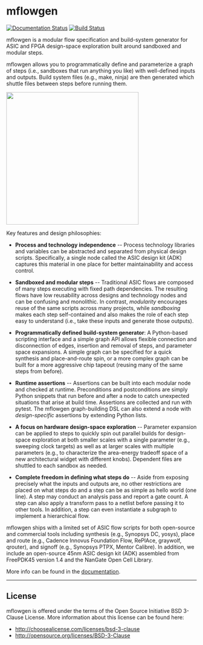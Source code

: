 mflowgen
==========================================================================
[![Documentation Status](https://readthedocs.org/projects/mflowgen/badge/?version=latest)](https://mflowgen.readthedocs.io/en/latest) [![Build Status](https://travis-ci.com/mflowgen/mflowgen.svg?branch=master)](https://travis-ci.com/mflowgen/mflowgen)

<!-- **Author**: Christopher Torng (ctorng@stanford.edu) -->

<!-- *Reviewers: We found that we are unfortunately unable to fully
anonymize this repo as it is already used in various open-source
projects. We respectfully request that you do not read further in
order to preserve blindedness.* -->

mflowgen is a modular flow specification and build-system
generator for ASIC and FPGA design-space exploration built around
sandboxed and modular steps.

mflowgen allows you to programmatically define and parameterize a graph
of steps (i.e., sandboxes that run anything you like) with
well-defined inputs and outputs. Build system files (e.g., make,
ninja) are then generated which shuttle files between steps before
running them.

<img width='350px' src='docs/_static/images/example-graph.jpg'>

Key features and design philosophies:

- **Process and technology independence** -- Process technology
  libraries and variables can be abstracted and separated from
  physical design scripts. Specifically, a single node called the
  ASIC design kit (ADK) captures this material in one place for
  better maintainability and access control.

- **Sandboxed and modular steps** -- Traditional ASIC flows are
  composed of many steps executing with fixed path dependencies. The
  resulting flows have low reusability across designs and technology
  nodes and can be confusing and monolithic. In contrast,
  _modularity_ encourages reuse of the same scripts across many
  projects, while _sandboxing_ makes each step self-contained and
  also makes the role of each step easy to understand (i.e., take
  these inputs and generate those outputs).

- **Programmatically defined build-system generator**: A
  Python-based scripting interface and a simple graph API allows
  flexible connection and disconnection of edges, insertion and
  removal of steps, and parameter space expansions. A simple graph
  can be specified for a quick synthesis and place-and-route spin,
  or a more complex graph can be built for a more aggressive chip
  tapeout (reusing many of the same steps from before).

- **Runtime assertions** -- Assertions can be built into each
  modular node and checked at runtime. Preconditions and
  postconditions are simply Python snippets that run before and
  after a node to catch unexpected situations that arise at build
  time. Assertions are collected and run with pytest. The mflowgen
  graph-building DSL can also extend a node with _design-specific_
  assertions by extending Python lists.

- **A focus on hardware design-space exploration** -- Parameter
  expansion can be applied to steps to quickly spin out parallel
  builds for design-space exploration at both smaller scales with a
  single parameter (e.g., sweeping clock targets) as well as at
  larger scales with multiple parameters (e.g., to characterize the
  area-energy tradeoff space of a new architectural widget with
  different knobs). Dependent files are shuttled to each sandbox
  as needed.

- **Complete freedom in defining what steps do** -- Aside from
  exposing precisely what the inputs and outputs are, no other
  restrictions are placed on what steps do and a step can be as
  simple as hello world (one line). A step may conduct an analysis
  pass and report a gate count. A step can also apply a transform
  pass to a netlist before passing it to other tools. In addition, a
  step can even instantiate a subgraph to implement a hierarchical
  flow.

mflowgen ships with a limited set of ASIC flow scripts for both
open-source and commercial tools including synthesis (e.g., Synopsys
DC, yosys), place and route (e.g., Cadence Innovus Foundation Flow,
RePlAce, graywolf, qrouter), and signoff (e.g., Synopsys PTPX,
Mentor Calibre). In addition, we include an open-source 45nm ASIC design
kit (ADK) assembled from FreePDK45 version 1.4 and the NanGate Open
Cell Library.

More info can be found in the
[documentation](https://mflowgen.readthedocs.io/en/latest).

--------------------------------------------------------------------------
License
--------------------------------------------------------------------------

mflowgen is offered under the terms of the Open Source Initiative BSD
3-Clause License. More information about this license can be found
here:

- http://choosealicense.com/licenses/bsd-3-clause
- http://opensource.org/licenses/BSD-3-Clause

